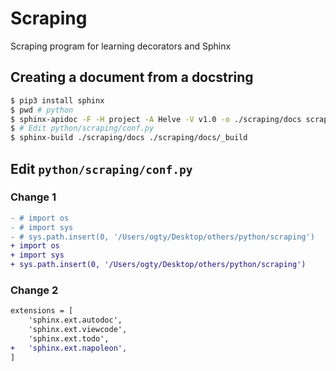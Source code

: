 # Scraping

Scraping program for learning decorators and Sphinx

## Creating a document from a docstring

```zsh
$ pip3 install sphinx
$ pwd # python
$ sphinx-apidoc -F -H project -A Helve -V v1.0 -o ./scraping/docs scraping
$ # Edit python/scraping/conf.py
$ sphinx-build ./scraping/docs ./scraping/docs/_build
```

## Edit `python/scraping/conf.py`

### Change 1

```diff
- # import os
- # import sys
- # sys.path.insert(0, '/Users/ogty/Desktop/others/python/scraping')
+ import os
+ import sys
+ sys.path.insert(0, '/Users/ogty/Desktop/others/python/scraping')
```

### Change 2

```diff
extensions = [
    'sphinx.ext.autodoc',
    'sphinx.ext.viewcode',
    'sphinx.ext.todo',
+   'sphinx.ext.napoleon',
]
```
